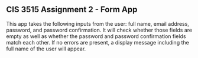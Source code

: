 ## CIS 3515 Assignment 2 - Form App

This app takes the following inputs from the user: full name, email address, password, and password confirmation. It will check whether those fields are empty as well as whether the password and
password confirmation fields match each other. If no errors are present, a display message including the full name of the user will appear. 



